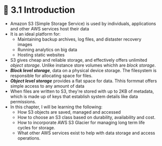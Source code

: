 # 🧠 3.1 Introduction

* Amazon S3 (Simple Storage Service) is used by individuals, applications and other AWS services host their data
* It is an ideal platform for:
  - Maintaining backup archives, log files, and distaster recovery images
  - Running analytics on big data
  - Hosting static websites
* S3 gives cheap and reliable storage, and effectively offers unlimited *object storage*. Unlike instance store volumes whichh are *block storage*.
* ***Block level storage***, data on a physical device storage. The filesystem is responsible for allocating space for files.
* ***Object level storage*** provides a flat space for data. Thhis formmat offers simple access to any amount of data
* When files are written to S3, they're stored with up to 2KB of metadata, which is made up of keys that establish system details like data permissions.
* In this chapter, I will be learning the following:
  - How S3 objects are saved, managed and accessed
  - How to choose an S3 class based on durability, availability and cost.
  - How to incorporate AWS S3 Glacier for managing long term life cycles for storage.
  - What other AWS services exist to help with data storage and access operations.